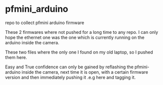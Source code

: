 # pfmini_arduino
repo to collect pfmini arduino firmware

These 2 firmwares where not pushed for a long time to any repo. I can only hope the ethernet one was the one which is currently running 
on the arduino inside the camera. 

These two files where the only one I found on my old laptop, so I pushed them here.

Easy and True confidence can only be gained by reflashing the pfmini-arduino inside the camera,
next time it is open, with a certain firmware version and then immediately pushing it .e.g here and tagging it.

